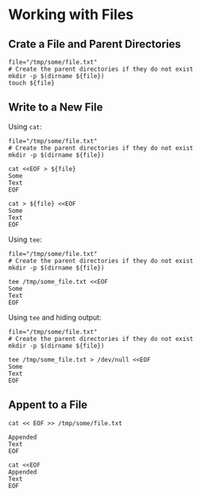 # Working with Files

## Crate a File and Parent Directories

```shell
file="/tmp/some/file.txt"
# Create the parent directories if they do not exist
mkdir -p $(dirname ${file})
touch ${file}
```

## Write to a New File

Using `cat`:

```shell
file="/tmp/some/file.txt"
# Create the parent directories if they do not exist
mkdir -p $(dirname ${file})

cat <<EOF > ${file}
Some
Text
EOF
```

```shell
cat > ${file} <<EOF
Some
Text
EOF
```

Using `tee`:

```shell
file="/tmp/some/file.txt"
# Create the parent directories if they do not exist
mkdir -p $(dirname ${file})

tee /tmp/some_file.txt <<EOF
Some
Text
EOF
```

Using `tee` and hiding output:

```shell
file="/tmp/some/file.txt"
# Create the parent directories if they do not exist
mkdir -p $(dirname ${file})

tee /tmp/some_file.txt > /dev/null <<EOF
Some
Text
EOF
```

## Appent to a File

```shell
cat << EOF >> /tmp/some/file.txt

Appended
Text
EOF
```

```shell
cat <<EOF
Appended
Text
EOF
```


